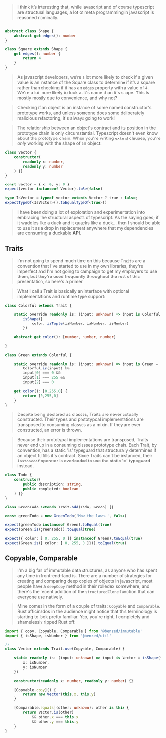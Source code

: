 > I think it’s interesting that, while javascript and of course typescript are structural languages, a lot of meta programming in javascript is reasoned nominally.

```ts

abstract class Shape {
    abstract get edges(): number
}

class Square extends Shape {
    get edges(): number {
        return 4
    }
}

```

<!-- Slide Boundary -->

> As javascript developers, we’re a lot more likely to check if a given value is an instance of the Square class to determine if it’s a square rather than checking if it has an `edges` property with a value of `4`. We're a lot more likely to look at it's name than it's shape. This is mostly mostly due to convenience, and why not?

> Checking if an object is an instance of some named constructor's prototype works, and unless someone does some deliberately malicious refactoring, it's always going to work!

> The relationship between an object's contract and its position in the prototype chain is only circumstantial. Typescript doesn't even know about the prototype chain. When you're writing `extend` clauses, you're *only* working with the shape of an object:

```ts
class Vector {
    constructor(
        readonly x: number,
        readonly y: number
    ) {}
}

const vector = { x: 0, y: 0 }
expect(vector instanceof Vector).toBe(false)

type IsVector = typeof vector extends Vector ? true : false;
expectTypeOf<IsVector>().toEqualTypeOf<true>()
```

> I have been doing a lot of exploration and experimentation into embracing the structural aspects of typescript. As the saying goes; if it waddles like a duck and it quacks like a duck... then I should be able to use it as a drop in replacement anywhere that my dependencies are consuming a duckable **API**.

<!-- Slide Boundary -->

## Traits

> I'm not going to spend much time on this because `Trait`s are a convention that I've started to use in my own libraries, they're imperfect and I'm not going to campaign to get my employers to use them, but they're used frequently throughout the rest of this presentation, so here's a primer.

> What I call a Trait is basically an interface with optional implementations and runtime type support:

```ts
class Colorful extends Trait {

    static override readonly is: (input: unknown) => input is Colorful = 
        isShape({
            color: isTuple(isNumber, isNumber, isNumber)
        })

    abstract get color(): [number, number, number]

}

class Green extends Colorful {

    static override readonly is: (input: unknown) => input is Green = 
        Colorful.is(input) &&
        input[0] === 0 &&
        input[1] === 255 &&
        input[2] === 0

    get color(): [0,255,0] {
        return [0,255,0]
    }
}
```

<!-- Slide Boundary -->

> Despite being declared as classes, Traits are never actually constructed. Their types and prototypcal implementations are transposed to consuming classes as a mixin. If they are ever constructed, an error is thrown.

> Because their prototypal implementations are transposed, Traits never end up in a consuming classes prototype chain. Each Trait, by convention, has a static 'is' typeguard that structurally determines if an object fulfills it's contract. Since Traits can't be instanced, their `instanceof` operator is overloaded to use the static 'is' typeguard instead.

```ts
class Todo {
    constructor(
        public description: string,
        public completed: boolean
    ) {}
}

class GreenTodo extends Trait.add(Todo, Green) {}

const greenTodo = new GreenTodo('Mow the lawn.', false)

expect(greenTodo instanceof Green).toEqual(true)
expect(Green.is(greenTodo)).toEqual(true)

expect({ color: [ 0, 255, 0 ]} instanceof Green).toEqual(true)
expect(Green.is({ color: [ 0, 255, 0 ]})).toEqual(true)
```

<!-- Slide Boundary -->

## Copyable, Comparable

> I'm a big fan of immutable data structures, as anyone who has spent any time in front-end-land is. There are a number of strategies for creating and comparing deep copies of objects in javascript, most people have a `deepCopy` method in their rolledex somewhere, and there's the recent addition of the `structuredClone` function that can everyone use natively.

> Mine comes in the form of a couple of traits: `Copyable` and `Comparable`. Rust afficinados in the audience might notice that this terminology is starting to look pretty familiar. Yep, you're right, I completely and shamelessly ripped Rust off:

```ts
import { copy, Copyable, Comparable } from '@benzed/immutable'
import { isShape, isNumber } from '@benzed/util'

//
class Vector extends Trait.use(Copyable, Comparable) {

    static readonly is: (input: unknown) => input is Vector = isShape({
        x: isNumber,
        y: isNumber
    })

    constructor(readonly x: number, readonly y: number) {}

    [Copyable.copy]() {
        return new Vector(this.x, this.y)
    }

    [Comparable.equals](other: unknown): other is this {
        return Vector.is(other)
            && other.x === this.x
            && other.y === this.y
    }
}
```